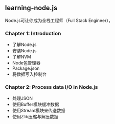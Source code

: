 ## learning-node.js
Node.js可让你成为全栈工程师（Full Stack Engineer），

### Chapter 1: Introduction
* 了解Node.js
* 安装Node.js
* 了解NVM
* Node包管理器
* Package.json
* 将数据写入控制台


### Chapter 2: Process data I/O in Node.js
* 处理JSON
* 使用Buffer模块缓冲数据
* 使用Stream模块来传送数据
* 使用Zlib压缩与解压数据




